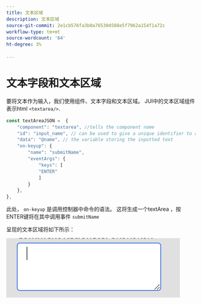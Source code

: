 ```yaml
---
title: 文本区域
description: 文本区域
source-git-commit: 2e1cb576fa3b0a765304508e5f7962a154f1a72c
workflow-type: tm+mt
source-wordcount: '64'
ht-degree: 3%

---
```


# 文本字段和文本区域

要将文本作为输入，我们使用组件、文本字段和文本区域。
JUI中的文本区域组件表示html `<textarea/>`.

```js title="textArea.js"
const textAreaJSON =  {
    "component": "textarea", //tells the component name
    "id": "input_name", // can be used to give a unique identifier to a component
    "data": "@name", // the variable storing the inputted text
    "on-keyup": {
        "name": "submitName",
        "eventArgs": {
            "keys": [
            "ENTER"
            ]
        }
    },
},
```

此处， `on-keyup` 是调用控制器中命令的语法。
这将生成一个textArea ，按ENTER键将在其中调用事件 `submitName`

呈现的文本区域将如下所示：

![文本区域](./imgs/text_area.png "文本区域")
